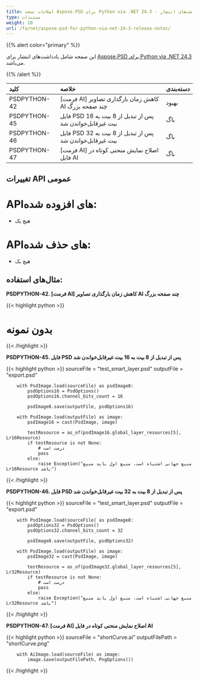 ```yaml
---
title: اصلاحات نسخه Aspose.PSD برای Python via .NET 24.3 - یادداشت‌های انتشار
type: مستندات
weight: 10
url: /fa/net/aspose-psd-for-python-via-net-24-3-release-notes/
---
```


{{% alert color="primary" %}}

این صفحه شامل یادداشت‌های انتشار برای [Aspose.PSD برای Python via .NET 24.3](https://pypi.org/project/aspose-psd/) می‌باشد.

{{% /alert %}}

| **کلید**      | **خلاصه**                                                          | **دسته‌بندی**|
|:-------------|:---------------------------------------------------------------------|:------------|
| PSDPYTHON-42 | [فرمت AI] کاهش زمان بارگذاری تصاویر AI چند صفحه بزرگ         | بهبود |
| PSDPYTHON-45 | فایل PSD پس از تبدیل از 8 بیت به 16 بیت غیرقابل‌خواندن شد |     باگ     |
| PSDPYTHON-46 | فایل PSD پس از تبدیل از 8 بیت به 32 بیت غیرقابل‌خواندن شد |     باگ     |
| PSDPYTHON-47 | [فرمت AI] اصلاح نمایش منحنی کوتاه در فایل AI                 |     باگ     |



## **تغییرات API عمومی**
# **API‌های افزوده شده:**
- هیچ یک

# **API‌های حذف شده:**
- هیچ یک


## **مثال‌های استفاده:**

**PSDPYTHON-42. [فرمت AI] کاهش زمان بارگذاری تصاویر AI چند صفحه بزرگ**

{{< highlight python >}}
   # بدون نمونه
{{< /highlight >}}

**PSDPYTHON-45. فایل PSD پس از تبدیل از 8 بیت به 16 بیت غیرقابل‌خواندن شد**

{{< highlight python >}}
        sourceFile = "test_smart_layer.psd"
        outputFile = "export.psd"

        with PsdImage.load(sourceFile) as psdImage8:
            psdOptions16 = PsdOptions()
            psdOptions16.channel_bits_count = 16

            psdImage8.save(outputFile, psdOptions16)

        with PsdImage.load(outputFile) as image:
            psdImage16 = cast(PsdImage, image)

            testResource = as_of(psdImage16.global_layer_resources[5], Lr16Resource)
            if testResource is not None:
                # درست است
                pass
            else:
                raise Exception("منبع جهانی اشتباه است، منبع اول باید منبع Lr16Resource باشد")
{{< /highlight >}}

**PSDPYTHON-46. فایل PSD پس از تبدیل از 8 بیت به 32 بیت غیرقابل‌خواندن شد**

{{< highlight python >}}
        sourceFile = "test_smart_layer.psd"
        outputFile = "export.psd"

        with PsdImage.load(sourceFile) as psdImage8:
            psdOptions32 = PsdOptions()
            psdOptions32.channel_bits_count = 32

            psdImage8.save(outputFile, psdOptions32)

        with PsdImage.load(outputFile) as image:
            psdImage32 = cast(PsdImage, image)

            testResource = as_of(psdImage32.global_layer_resources[5], Lr32Resource)
            if testResource is not None:
                # درست است
                pass
            else:
                raise Exception("منبع جهانی اشتباه است، منبع اول باید منبع Lr32Resource باشد")
{{< /highlight >}}

**PSDPYTHON-47. [فرمت AI] اصلاح نمایش منحنی کوتاه در فایل AI**

{{< highlight python >}}
        sourceFile = "shortCurve.ai"
        outputFilePath = "shortCurve.png"

        with AiImage.load(sourceFile) as image:
            image.save(outputFilePath, PngOptions())
{{< /highlight >}}
